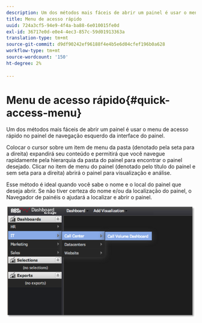 ```yaml
---
description: Um dos métodos mais fáceis de abrir um painel é usar o menu de acesso rápido no painel de navegação esquerdo da interface do painel.
title: Menu de acesso rápido
uuid: 724a3cf5-94e9-4f4a-ba88-6e010015fe0d
exl-id: 36717e0d-e0e4-4ec3-857c-59d01913363a
translation-type: tm+mt
source-git-commit: d9df90242ef96188f4e4b5e6d04cfef196b0a628
workflow-type: tm+mt
source-wordcount: '150'
ht-degree: 2%

---
```


# Menu de acesso rápido{#quick-access-menu}

Um dos métodos mais fáceis de abrir um painel é usar o menu de acesso rápido no painel de navegação esquerdo da interface do painel.

Colocar o cursor sobre um item de menu da pasta (denotado pela seta para a direita) expandirá seu conteúdo e permitirá que você navegue rapidamente pela hierarquia da pasta do painel para encontrar o painel desejado. Clicar no item de menu do painel (denotado pelo título do painel e sem seta para a direita) abrirá o painel para visualização e análise.

Esse método é ideal quando você sabe o nome e o local do painel que deseja abrir. Se não tiver certeza do nome e/ou da localização do painel, o Navegador de painéis o ajudará a localizar e abrir o painel.

![](assets/quick_access_menu.png)
